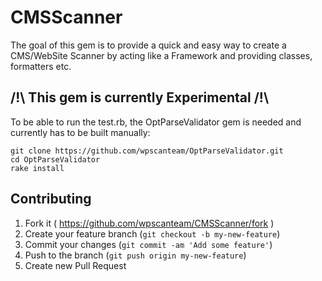 # CMSScanner

The goal of this gem is to provide a quick and easy way to create a CMS/WebSite Scanner by acting like a Framework and providing classes, formatters etc.

## /!\ This gem is currently Experimental /!\

To be able to run the test.rb, the OptParseValidator gem is needed and currently has to be built manually:
```
git clone https://github.com/wpscanteam/OptParseValidator.git
cd OptParseValidator
rake install
```

## Contributing

1. Fork it ( https://github.com/wpscanteam/CMSScanner/fork )
2. Create your feature branch (`git checkout -b my-new-feature`)
3. Commit your changes (`git commit -am 'Add some feature'`)
4. Push to the branch (`git push origin my-new-feature`)
5. Create new Pull Request
